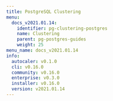```yaml
---
title: PostgreSQL Clustering
menu:
  docs_v2021.01.14:
    identifier: pg-clustering-postgres
    name: Clustering
    parent: pg-postgres-guides
    weight: 25
menu_name: docs_v2021.01.14
info:
  autocaler: v0.1.0
  cli: v0.16.0
  community: v0.16.0
  enterprise: v0.3.0
  installer: v0.16.0
  version: v2021.01.14
---
```



